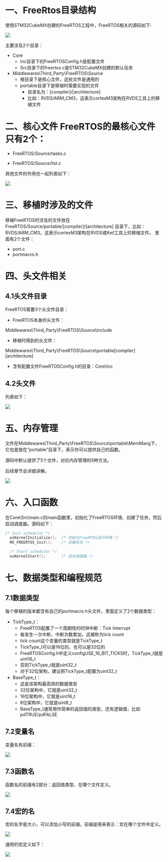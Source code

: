 # 一、FreeRtos目录结构

使用STM32CubeMX创建的FreeRTOS工程中，FreeRTOS相关的源码如下:

<img src="https://cdn.jsdelivr.net/gh/lcekold/blogimage@main/Network/yuanmagaishud.png"/>

主要涉及2个目录：

* Core
    * Inc目录下的FreeRTOSConfig.h是配置文件
    * Src目录下的freertos.c是STM32CubeMX创建的默认任务
* Middlewares\Third_Party\FreeRTOS\Source
    * 根目录下是核心文件，这些文件是通用的
    * portable目录下是移植时需要实现的文件
        * 目录名为：[compiler]/[architecture]
        * 比如：RVDS/ARM_CM3，这表示cortexM3架构在RVDS工具上的移植文件

# 二、核心文件 FreeRTOS的最核心文件只有2个：

* FreeRTOS/Source/tasks.c

* FreeRTOS/Source/list.c

其他文件的作用也一起列表如下：

<img src="https://cdn.jsdelivr.net/gh/lcekold/blogimage@main/Network/FreeRotsxdwenj.png"/>

# 三、移植时涉及的文件

移植FreeRTOS时涉及的文件放在 FreeRTOS/Source/portable/[compiler]/[architecture] 目录下，比如：RVDS/ARM_CM3，这表示cortexM3架构在RVDS或Keil工具上的移植文件。 里面有2个文件：

* port.c
* portmacro.h

# 四、头文件相关

## 4.1头文件目录

FreeRTOS需要3个头文件目录：

* FreeRTOS本身的头文件：

Middlewares\Third_Party\FreeRTOS\Source\include

* 移植时用到的头文件：

Middlewares\Third_Party\FreeRTOS\Source\portable[compiler][architecture]

* 含有配置文件FreeRTOSConfig.h的目录：Core\Inc

## 4.2头文件

列表如下：

<img src="https://cdn.jsdelivr.net/gh/lcekold/blogimage@main/Network/touwenjianfreerots.png"/>

# 五、内存管理

文件在Middlewares\Third_Party\FreeRTOS\Source\portable\MemMang下，它也是放在“portable”目录下，表示你可以提供自己的函数。

源码中默认提供了5个文件，对应内存管理的5种方法。

后续章节会详细讲解。

<img src="https://cdn.jsdelivr.net/gh/lcekold/blogimage@main/Network/touwenjianfreerots.png"/>

# 六、入口函数

在Core\Src\main.c的main函数里，初始化了FreeRTOS环境、创建了任务，然后启动调度器。源码如下：

```c
/* Init scheduler */
  osKernelInitialize();  /* 初始化FreeRTOS运行环境 */
  MX_FREERTOS_Init();    /* 创建任务 */

  /* Start scheduler */
  osKernelStart();       /* 启动调度器 */
```

# 七、数据类型和编程规范

## 7.1数据类型

每个移植的版本都含有自己的portmacro.h头文件，里面定义了2个数据类型：

* TickType_t：
    * FreeRTOS配置了一个周期性的时钟中断：Tick Interrupt
    * 每发生一次中断，中断次数累加，这被称为tick count
    * tick count这个变量的类型就是TickType_t
    * TickType_t可以是16位的，也可以是32位的
    * FreeRTOSConfig.h中定义configUSE_16_BIT_TICKS时，TickType_t就是uint16_t
    * 否则TickType_t就是uint32_t
    * 对于32位架构，建议把TickType_t配置为uint32_t
* BaseType_t：
    * 这是该架构最高效的数据类型
    * 32位架构中，它就是uint32_t
    * 16位架构中，它就是uint16_t
    * 8位架构中，它就是uint8_t
    * BaseType_t通常用作简单的返回值的类型，还有逻辑值，比如pdTRUE/pdFALSE

## 7.2变量名

变量名有前缀：

<img src="https://cdn.jsdelivr.net/gh/lcekold/blogimage@main/Network/basdwdxssaw.png"/>

## 7.3函数名

函数名的前缀有2部分：返回值类型、在哪个文件定义。

<img src="https://cdn.jsdelivr.net/gh/lcekold/blogimage@main/Network/asdwasxwdae.png"/>

## 7.4宏的名

宏的名字是大小，可以添加小写的前缀。前缀是用来表示：宏在哪个文件中定义。

<img src="https://cdn.jsdelivr.net/gh/lcekold/blogimage@main/Network/tongyonghong.png"/>

通用的宏定义如下：

<img src="https://cdn.jsdelivr.net/gh/lcekold/blogimage@main/Network/sdascdedassx.png"/>